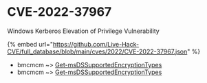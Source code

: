 # CVE-2022-37967

Windows Kerberos Elevation of Privilege Vulnerability

{% embed url="https://github.com/Live-Hack-CVE/full_database/blob/main/cves/2022/CVE-2022-37967.json" %}


* bmcmcm ~> [Get-msDSSupportedEncryptionTypes](https://www.alice-snow.ru/2022/database/cve-2022-37967/get-msdssupportedencryptiontypes-bmcmcm)
* bmcmcm ~> [Get-msDSSupportedEncryptionTypes](https://www.alice-snow.ru/2022/database/cve-2022-37967/get-msdssupportedencryptiontypes-bmcmcm)